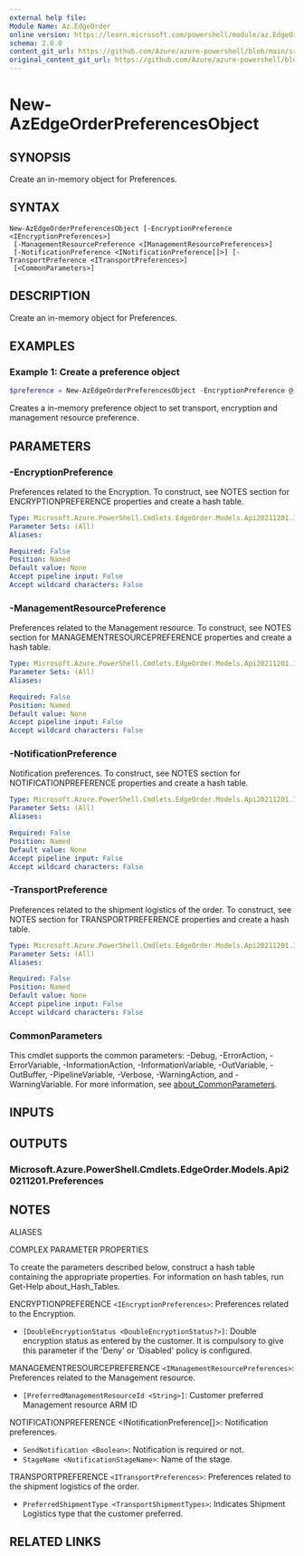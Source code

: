 ```yaml
---
external help file: 
Module Name: Az.EdgeOrder
online version: https://learn.microsoft.com/powershell/module/az.EdgeOrder/new-AzEdgeOrderPreferencesObject
schema: 2.0.0
content_git_url: https://github.com/Azure/azure-powershell/blob/main/src/EdgeOrder/help/New-AzEdgeOrderPreferencesObject.md
original_content_git_url: https://github.com/Azure/azure-powershell/blob/main/src/EdgeOrder/help/New-AzEdgeOrderPreferencesObject.md
---
```


# New-AzEdgeOrderPreferencesObject

## SYNOPSIS
Create an in-memory object for Preferences.

## SYNTAX

```
New-AzEdgeOrderPreferencesObject [-EncryptionPreference <IEncryptionPreferences>]
 [-ManagementResourcePreference <IManagementResourcePreferences>]
 [-NotificationPreference <INotificationPreference[]>] [-TransportPreference <ITransportPreferences>]
 [<CommonParameters>]
```

## DESCRIPTION
Create an in-memory object for Preferences.

## EXAMPLES

### Example 1: Create a preference object
```powershell
$preference = New-AzEdgeOrderPreferencesObject -EncryptionPreference @{DoubleEncryptionStatus = "Disabled"} -TransportPreference @{PreferredShipmentType = "MicrosoftManaged"} -ManagementResourcePreference @{PreferredManagementResourceId = "/subscriptions/managementSubscriptionId/resourceGroups/resourceGroupName/providers/Microsoft.DataBoxEdge/DataBoxEdgeDevices/1GPUtest"}
```

Creates a in-memory preference object to set transport, encryption and management resource preference.

## PARAMETERS

### -EncryptionPreference
Preferences related to the Encryption.
To construct, see NOTES section for ENCRYPTIONPREFERENCE properties and create a hash table.

```yaml
Type: Microsoft.Azure.PowerShell.Cmdlets.EdgeOrder.Models.Api20211201.IEncryptionPreferences
Parameter Sets: (All)
Aliases:

Required: False
Position: Named
Default value: None
Accept pipeline input: False
Accept wildcard characters: False
```

### -ManagementResourcePreference
Preferences related to the Management resource.
To construct, see NOTES section for MANAGEMENTRESOURCEPREFERENCE properties and create a hash table.

```yaml
Type: Microsoft.Azure.PowerShell.Cmdlets.EdgeOrder.Models.Api20211201.IManagementResourcePreferences
Parameter Sets: (All)
Aliases:

Required: False
Position: Named
Default value: None
Accept pipeline input: False
Accept wildcard characters: False
```

### -NotificationPreference
Notification preferences.
To construct, see NOTES section for NOTIFICATIONPREFERENCE properties and create a hash table.

```yaml
Type: Microsoft.Azure.PowerShell.Cmdlets.EdgeOrder.Models.Api20211201.INotificationPreference[]
Parameter Sets: (All)
Aliases:

Required: False
Position: Named
Default value: None
Accept pipeline input: False
Accept wildcard characters: False
```

### -TransportPreference
Preferences related to the shipment logistics of the order.
To construct, see NOTES section for TRANSPORTPREFERENCE properties and create a hash table.

```yaml
Type: Microsoft.Azure.PowerShell.Cmdlets.EdgeOrder.Models.Api20211201.ITransportPreferences
Parameter Sets: (All)
Aliases:

Required: False
Position: Named
Default value: None
Accept pipeline input: False
Accept wildcard characters: False
```

### CommonParameters
This cmdlet supports the common parameters: -Debug, -ErrorAction, -ErrorVariable, -InformationAction, -InformationVariable, -OutVariable, -OutBuffer, -PipelineVariable, -Verbose, -WarningAction, and -WarningVariable. For more information, see [about_CommonParameters](http://go.microsoft.com/fwlink/?LinkID=113216).

## INPUTS

## OUTPUTS

### Microsoft.Azure.PowerShell.Cmdlets.EdgeOrder.Models.Api20211201.Preferences

## NOTES

ALIASES

COMPLEX PARAMETER PROPERTIES

To create the parameters described below, construct a hash table containing the appropriate properties. For information on hash tables, run Get-Help about_Hash_Tables.


ENCRYPTIONPREFERENCE `<IEncryptionPreferences>`: Preferences related to the Encryption.
  - `[DoubleEncryptionStatus <DoubleEncryptionStatus?>]`: Double encryption status as entered by the customer. It is compulsory to give this parameter if the 'Deny' or 'Disabled' policy is configured.

MANAGEMENTRESOURCEPREFERENCE `<IManagementResourcePreferences>`: Preferences related to the Management resource.
  - `[PreferredManagementResourceId <String>]`: Customer preferred Management resource ARM ID

NOTIFICATIONPREFERENCE <INotificationPreference[]>: Notification preferences.
  - `SendNotification <Boolean>`: Notification is required or not.
  - `StageName <NotificationStageName>`: Name of the stage.

TRANSPORTPREFERENCE `<ITransportPreferences>`: Preferences related to the shipment logistics of the order.
  - `PreferredShipmentType <TransportShipmentTypes>`: Indicates Shipment Logistics type that the customer preferred.

## RELATED LINKS

